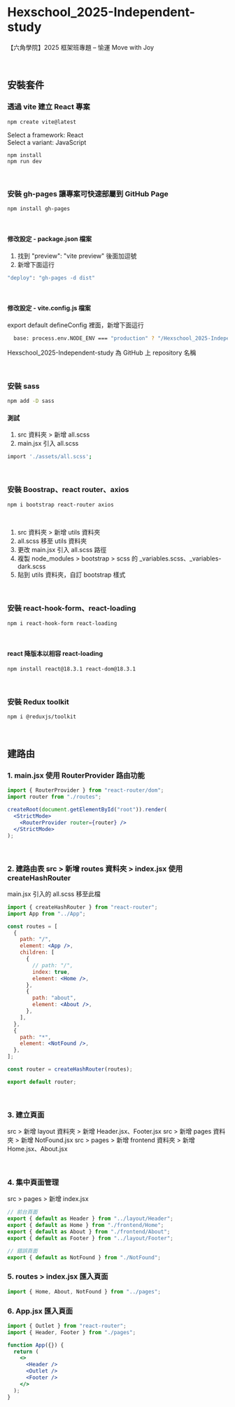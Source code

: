 # Hexschool_2025-Independent-study

【六角學院】2025 框架班專題 – 愉運 Move with Joy

<br>

## 安裝套件

### 透過 vite 建立 React 專案

```
npm create vite@latest
```

Select a framework: React <br>
Select a variant: JavaScript

```
npm install
npm run dev
```

<br>

### 安裝 gh-pages 讓專案可快速部屬到 GitHub Page

```bash
npm install gh-pages
```

<br>

#### 修改設定 - package.json 檔案

1. 找到 "preview": "vite preview" 後面加逗號
2. 新增下面這行

```bash
"deploy": "gh-pages -d dist"
```

<br>

#### 修改設定 - vite.config.js 檔案

export default defineConfig 裡面，新增下面這行

```bash
  base: process.env.NODE_ENV === "production" ? "/Hexschool_2025-Independent-study/" : "/",
```

Hexschool_2025-Independent-study 為 GitHub 上 repository 名稱

<br>

### 安裝 sass

```bash
npm add -D sass
```

#### 測試

1. src 資料夾 > 新增 all.scss
2. main.jsx 引入 all.scss

```bash
import './assets/all.scss';
```

<br>

### 安裝 Boostrap、react router、axios

```bash
npm i bootstrap react-router axios
```

<br>

1. src 資料夾 > 新增 utils 資料夾
2. all.scss 移至 utils 資料夾
3. 更改 main.jsx 引入 all.scss 路徑
4. 複製 node_modules > bootstrap > scss 的 \_variables.scss、\_variables-dark.scss
5. 貼到 utils 資料夾，自訂 bootstrap 樣式

<br>

### 安裝 react-hook-form、react-loading

```bash
npm i react-hook-form react-loading
```

<br>

#### react 降版本以相容 react-loading

```bash
npm install react@18.3.1 react-dom@18.3.1
```

<br>

### 安裝 Redux toolkit

```bash
npm i @reduxjs/toolkit
```

<br>

## 建路由

### 1. main.jsx 使用 RouterProvider 路由功能

```jsx
import { RouterProvider } from "react-router/dom";
import router from "./routes";

createRoot(document.getElementById("root")).render(
  <StrictMode>
    <RouterProvider router={router} />
  </StrictMode>
);
```

<br>

### 2. 建路由表 src > 新增 routes 資料夾 > index.jsx 使用 createHashRouter

main.jsx 引入的 all.scss 移至此檔

```jsx
import { createHashRouter } from "react-router";
import App from "../App";

const routes = [
  {
    path: "/",
    element: <App />,
    children: [
      {
        // path: "/",
        index: true,
        element: <Home />,
      },
      {
        path: "about",
        element: <About />,
      },
    ],
  },
  {
    path: "*",
    element: <NotFound />,
  },
];

const router = createHashRouter(routes);

export default router;
```

<br>

### 3. 建立頁面

src > 新增 layout 資料夾 > 新增 Header.jsx、Footer.jsx
src > 新增 pages 資料夾 > 新增 NotFound.jsx
src > pages > 新增 frontend 資料夾 > 新增 Home.jsx、About.jsx

<br>

### 4. 集中頁面管理

src > pages > 新增 index.jsx

```jsx
// 前台頁面
export { default as Header } from "../layout/Header";
export { default as Home } from "./frontend/Home";
export { default as About } from "./frontend/About";
export { default as Footer } from "../layout/Footer";

// 錯誤頁面
export { default as NotFound } from "./NotFound";
```

### 5. routes > index.jsx 匯入頁面

```jsx
import { Home, About, NotFound } from "../pages";
```

### 6. App.jsx 匯入頁面

```jsx
import { Outlet } from "react-router";
import { Header, Footer } from "./pages";

function App({}) {
  return (
    <>
      <Header />
      <Outlet />
      <Footer />
    </>
  );
}
```
